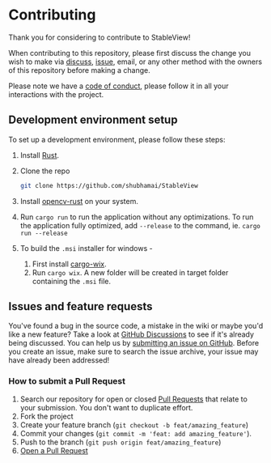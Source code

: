 # Contributing

Thank you for considering to contribute to StableView!

When contributing to this repository, please first discuss the change you wish to make via [discuss](<(https://github.com/shubhamai/StableView/discussions)>), [issue](https://github.com/shubhamai/StableView/issues/new/choose), email, or any other method with the owners of this repository before making a change.

Please note we have a [code of conduct](CODE_OF_CONDUCT.md), please follow it in all your interactions with the project.

## Development environment setup

To set up a development environment, please follow these steps:

1. Install [Rust](https://www.rust-lang.org/).

2. Clone the repo

   ```sh
   git clone https://github.com/shubhamai/StableView
   ```

3. Install [opencv-rust](https://github.com/twistedfall/opencv-rust) on your system. 

4. Run `cargo run` to run the application without any optimizations. To run the application fully optimized, add `--release` to the command, ie. `cargo run --release`

5. To build the `.msi` installer for windows -
   1. First install [cargo-wix](https://github.com/volks73/cargo-wix).
   2. Run `cargo wix`. A new folder will be created in target folder containing the `.msi` file.

## Issues and feature requests

You've found a bug in the source code, a mistake in the wiki or maybe you'd like a new feature? Take a look at [GitHub Discussions](https://github.com/shubhamai/StableView/discussions) to see if it's already being discussed. You can help us by [submitting an issue on GitHub](https://github.com/shubhamai/StableView/issues/new/choose). Before you create an issue, make sure to search the issue archive, your issue may have already been addressed!

### How to submit a Pull Request

1. Search our repository for open or closed
   [Pull Requests](https://github.com/shubhamai/StableView/pulls)
   that relate to your submission. You don't want to duplicate effort.
2. Fork the project
3. Create your feature branch (`git checkout -b feat/amazing_feature`)
4. Commit your changes (`git commit -m 'feat: add amazing_feature'`).
5. Push to the branch (`git push origin feat/amazing_feature`)
6. [Open a Pull Request](https://github.com/shubhamai/StableView/compare?expand=1)
